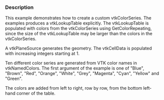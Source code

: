 ### Description

This example demonstrates how to create a custom vtkColorSeries. The examples produces a vtkLookupTable explicitly. The vtkLookupTable is populated with colors from the vtkColorSeries using GetColorRepeating, since the size of the vtkLookupTable may be larger than the colors in the vtkColorSeries.

A vtkPlaneSource generates the geometry. The vtkCellData is populated with increasing integers starting at 1.

Ten different color series are generated from VTK color names in vtkNamedColors. The first argument of the example is one of "Blue", "Brown", "Red", "Orange", "White", "Grey", "Magenta", "Cyan", "Yellow" and "Green".

The colors are added from left to right, row by row, from the bottom left-hand corner of the table.
